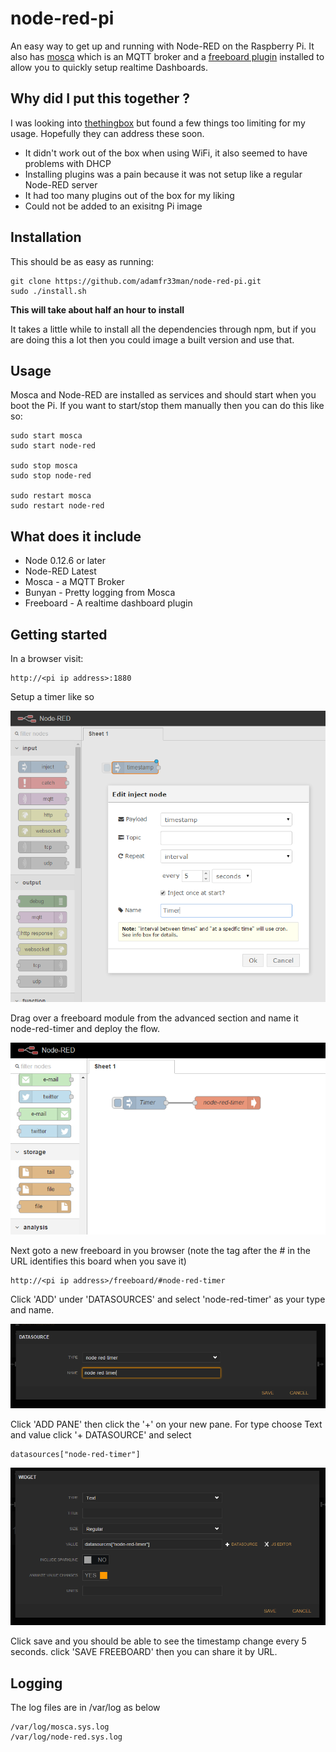 # node-red-pi

An easy way to get up and running with Node-RED on the Raspberry Pi. It also has [mosca](https://www.npmjs.com/package/mosca) which is an MQTT broker and a [freeboard plugin](https://www.npmjs.com/package/node-red-contrib-freeboard) installed to allow you to quickly setup realtime Dashboards.

## Why did I put this together ?

I was looking into [thethingbox](http://thethingbox.io/) but found a few things too limiting for my usage. Hopefully they can address these soon.

  * It didn't work out of the box when using WiFi, it also seemed to have problems with DHCP
  * Installing plugins was a pain because it was not setup like a regular Node-RED server
  * It had too many plugins out of the box for my liking
  * Could not be added to an exisitng Pi image

## Installation
This should be as easy as running:
```
git clone https://github.com/adamfr33man/node-red-pi.git
sudo ./install.sh
```

__This will take about half an hour to install__

It takes a little while to install all the dependencies through npm, but if you are doing this a lot then you could image a built version and use that.

## Usage

Mosca and Node-RED are installed as services and should start when you boot the Pi. If you want to start/stop them manually then you can do this like so:

```
sudo start mosca
sudo start node-red

sudo stop mosca
sudo stop node-red

sudo restart mosca
sudo restart node-red
```

## What does it include

  * Node 0.12.6 or later
  * Node-RED Latest
  * Mosca - a MQTT Broker
  * Bunyan - Pretty logging from Mosca
  * Freeboard - A realtime dashboard plugin

## Getting started

In a browser visit:
```
http://<pi ip address>:1880
```

Setup a timer like so

![timer](images/timer.png)

Drag over a freeboard module from the advanced section and name it node-red-timer and deploy the flow.

![flow](images/flow.png)

Next goto a new freeboard in you browser (note the tag after the # in the URL identifies this board when you save it)

```
http://<pi ip address>/freeboard/#node-red-timer
```

Click 'ADD' under 'DATASOURCES' and select 'node-red-timer' as your type and name.

![datasource](images/datasource.png)

Click 'ADD PANE' then click the '+' on your new pane. For type choose Text and value click '+ DATASOURCE' and select
```
datasources["node-red-timer"]
```

![widget](images/widget.png)

Click save and you should be able to see the timestamp change every 5 seconds. click 'SAVE FREEBOARD' then you can share it by URL.

## Logging

The log files are in /var/log as below

```
/var/log/mosca.sys.log
/var/log/node-red.sys.log
```
